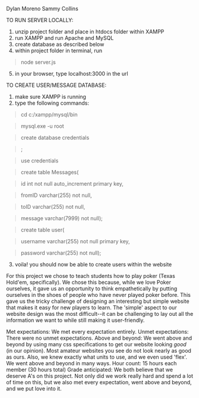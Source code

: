 Dylan Moreno
Sammy Collins

TO RUN SERVER LOCALLY:
1. unzip project folder and place in htdocs folder within XAMPP
2. run XAMPP and run Apache and MySQL
3. create database as described below
4. within project folder in terminal, run
  >node server.js
5. in your browser, type localhost:3000 in the url

TO CREATE USER/MESSAGE DATABASE:
1. make sure XAMPP is running
2. type the following commands:
  >cd c:/xampp/mysql/bin

  >mysql.exe -u root

  >create database credentials

  >;

  >use credentials

  >create table Messages(

  >id int not null auto_increment primary key,

  >fromID varchar(255) not null,

  >toID varchar(255) not null,

  >message varchar(7999) not null);

  >create table user(

  >username varchar(255) not null primary key,

  >password varchar(255) not null);
  
3. voila! you should now be able to create users within the website

For this project we chose to teach students how to play poker (Texas Hold'em, specifically). We chose this because, while we love Poker ourselves, it gave us an
opportunity to think empathetically by putting ourselves in the shoes of people who have never played poker before. This gave us the tricky challenge of designing
an interesting but simple website that makes it easy for new players to learn. The 'simple' aspect to our website design was the most difficult--it can be challenging
to lay out all the information we want to while still making it user-friendly.

Met expectations:
  We met every expectation entirely.
Unmet expectations:
  There were no unmet expectations.
Above and beyond:
  We went above and beyond by using many css specifications to get our website looking *good* (in our opinion). Most amateur websites you see do not look nearly as
  good as ours. Also, we knew exactly what units to use, and we even used 'flex'. We went above and beyond in many ways.
Hour count:
  15 hours each member (30 hours total)
Grade anticipated:
  We both believe that we deserve A's on this project. Not only did we work really hard and spend a lot of time on this, but we also met every expectation, went 
  above and beyond, and we put love into it.
